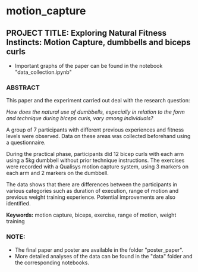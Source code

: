 # motion_capture

## PROJECT TITLE: Exploring Natural Fitness Instincts: Motion Capture, dumbbells and biceps curls
- Important graphs of the paper can be found in the notebook "data_collection.ipynb"


### ABSTRACT
This paper and the experiment carried out deal with the research question:

*How does the natural use of dumbbells, especially in relation to the form and technique during biceps curls, vary among individuals?*

A group of 7 participants with different previous experiences and fitness levels were observed. Data on these areas was collected beforehand using a questionnaire.

During the practical phase, participants did 12 bicep curls with each arm using a 5kg dumbbell without prior technique instructions. The exercises were recorded with a Qualisys motion capture system, using 3 markers on each arm and 2 markers on the dumbbell.

The data shows that there are differences between the participants in various categories such as duration of execution, range of motion and previous weight training experience. Potential improvements are also identified.

**Keywords:** motion capture, biceps, exercise, range of motion, weight training


### NOTE:
- The final paper and poster are available in the folder "poster_paper".
- More detailed analyses of the data can be found in the "data" folder and the corresponding notebooks. 

